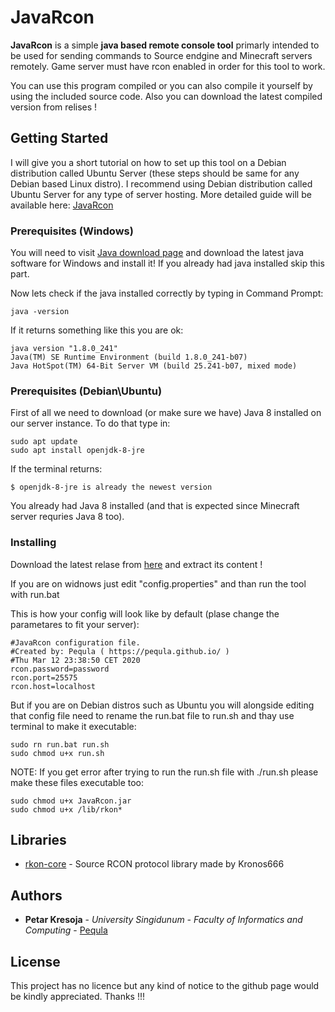 # JavaRcon

**JavaRcon** is a simple **java based remote console tool** primarly intended to be used for sending commands to Source endgine and Minecraft servers remotely. Game server must have rcon enabled in order for this tool to work.

You can use this program compiled or you can also compile it yourself by using the included source code. Also you can download the latest compiled version from relises !

## Getting Started

I will give you a short tutorial on how to set up this tool on a Debian distribution called Ubuntu Server (these steps should be same for any Debian based Linux distro). I recommend using Debian distribution called Ubuntu Server for any type of server hosting.
More detailed guide will be available here: [JavaRcon](https://github.io/docs/javarcon/index.html)

### Prerequisites (Windows)

You will need to visit [Java download page](https://www.java.com/en/download/manual.jsp) and download the latest java software for Windows and install it! If you already had java installed skip this part.

Now lets check if the java installed correctly by typing in Command Prompt:

```
java -version
```

If it returns something like this you are ok:

```
java version "1.8.0_241"
Java(TM) SE Runtime Environment (build 1.8.0_241-b07)
Java HotSpot(TM) 64-Bit Server VM (build 25.241-b07, mixed mode)
```

### Prerequisites (Debian\Ubuntu)

First of all we need to download (or make sure we have) Java 8 installed on our server instance. To do that type in:

```
sudo apt update
sudo apt install openjdk-8-jre
```

If the terminal returns:

```
$ openjdk-8-jre is already the newest version
```

You already had Java 8 installed (and that is expected since Minecraft server requries Java 8 too). 

### Installing

Download the latest relase from [here](https://github.com/Pequla/JavaRcon/releases) and extract its content !

If you are on widnows just edit "config.properties" and than run the tool with run.bat

This is how your config will look like by default (plase change the parametares to fit your server):

```
#JavaRcon configuration file.
#Created by: Pequla ( https://pequla.github.io/ )
#Thu Mar 12 23:38:50 CET 2020
rcon.password=password
rcon.port=25575
rcon.host=localhost
```

But if you are on Debian distros such as Ubuntu you will alongside editing that config file need to rename the run.bat file to run.sh and thay use terminal to make it executable:

```
sudo rn run.bat run.sh
sudo chmod u+x run.sh
```

NOTE: If you get error after trying to run the run.sh file with ./run.sh please make these files executable too:

```
sudo chmod u+x JavaRcon.jar
sudo chmod u+x /lib/rkon*
```

## Libraries

* [rkon-core](https://github.com/Kronos666/rkon-core) - Source RCON protocol library made by Kronos666

## Authors

* **Petar Kresoja** - *University Singidunum - Faculty of Informatics and Computing* - [Pequla](https://github.com/Pequla)

## License

This project has no licence but any kind of notice to the github page would be kindly appreciated. Thanks !!!
